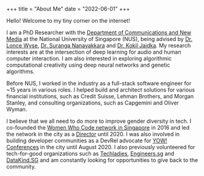 +++
title = "About Me"
date = "2022-06-01"
+++

Hello! Welcome to my tiny corner on the internet!

I am a PhD Researcher with the [Department of Communications and New Media](https://fass.nus.edu.sg/cnm/) at the National University of Singapore (NUS), being advised by [Dr. Lonce Wyse](https://lonce.org/),  [Dr. Suranga Nanayakkara](https://suranga.info/) and [Dr. Kokil Jaidka](https://kokiljaidka.wordpress.com/). My research interests are at the intersection of deep learning for audio and human computer interaction. I am also interested in exploring algorithmic computational creativity using deep neural networks and genetic algorithms. 

Before NUS, I worked in the industry as a full-stack software engineer for ~15 years in various roles. I helped build and architect solutions for various financial institutions, such as Credit Suisse, Lehman Brothers, and Morgan Stanley, and consulting organizations, such as Capgemini and Oliver Wyman. 

I believe that we all need to do more to improve gender diversity in tech. I co-founded the [Women Who Code network in Singapore](https://womenwhocode.com/singapore) in 2016 and led the network in the city as a [Director](https://str.sg/UaDP) until 2020. I was also involved in building developer communities as a DevRel advocate for [YOW! Conferences](https://yowconference.com/) in the city until August 2020. I also previously volunteered for tech-for-good organizations such as [Techladies](https://techladies.co/), [Engineers.sg](https://techladies.co/) and [DataKind.SG](https://www.datakind.org/blog/datadiving-with-datakind-singapore) and am constantly looking for opportunities to give back to the community. 
